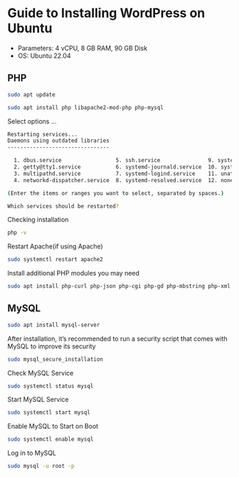 # Guide to Installing WordPress on Ubuntu

- Parameters: 	4 vCPU, 8 GB RAM, 90 GB Disk
- ОS: 			    Ubuntu 22.04

## PHP

```bash
sudo apt update
```

```bash
sudo apt install php libapache2-mod-php php-mysql
```

Select options ...
```bash
Restarting services...
Daemons using outdated libraries
--------------------------------

  1. dbus.service                 5. ssh.service               9. systemd-timesyncd.service
  2. getty@tty1.service           6. systemd-journald.service  10. systemd-udevd.service
  3. multipathd.service           7. systemd-logind.service    11. unattended-upgrades.service
  4. networkd-dispatcher.service  8. systemd-resolved.service  12. none of the above

(Enter the items or ranges you want to select, separated by spaces.)

Which services should be restarted?
```

Checking installation
```bash
php -v
```

Restart Apache(if using Apache)
```bash
sudo systemctl restart apache2
```

Install additional PHP modules you may need
```bash
sudo apt install php-curl php-json php-cgi php-gd php-mbstring php-xml php-zip
```

## MySQL

```bash
sudo apt install mysql-server
```

After installation, it’s recommended to run a security script that comes with MySQL to improve its security
```bash
sudo mysql_secure_installation
```

Check MySQL Service
```bash
sudo systemctl status mysql
```

Start MySQL Service
```bash
sudo systemctl start mysql
```

Enable MySQL to Start on Boot
```bash
sudo systemctl enable mysql
```

Log in to MySQL
```bash
sudo mysql -u root -p
```
